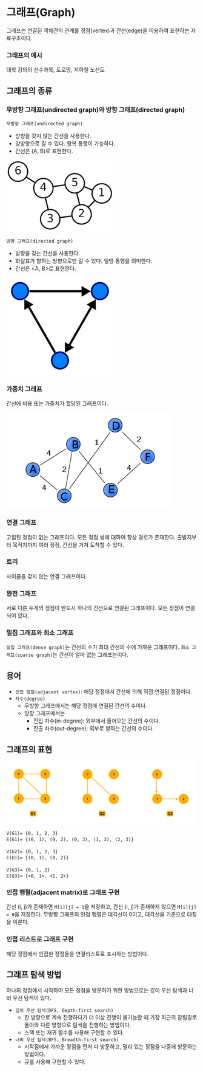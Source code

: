 # 그래프(Graph)

그래프는 연결된 객체간의 관계를 정점(vertex)과 간선(edge)을 이용하여 표현하는 자료구조이다.

### 그래프의 예시

대학 강의의 선수과목, 도로망, 지하철 노선도

## 그래프의 종류

### 무방향 그래프(undirected graph)와 방향 그래프(directed graph)

`무방향 그래프(undirected graph)`

- 방향을 갖지 않는 간선을 사용한다.
- 양방향으로 갈 수 있다. 왕복 통행이 가능하다.
- 간선은 (A, B)로 표현한다.

![무방향그래프](./etc/무방향그래프.png)

`방향 그래프(directed graph)`

- 방향을 갖는 간선을 사용한다.
- 화살표가 향하는 방향으로만 갈 수 있다. 일방 통행을 의미한다.
- 간선은 <A, B>로 표현한다.

![방향그래프](./etc/방향그래프.png)

### 가중치 그래프

간선에 비용 또는 가중치가 할당된 그래프이다.

![가중치그래프](./etc/가중치그래프.png)

### 연결 그래프

고립된 정점이 없는 그래프이다. 모든 정점 쌍에 대하여 항상 경로가 존재한다. 출발지부터 목적지까지 여러 정점, 간선을 거쳐 도착할 수 있다.

### 트리

사이클을 갖지 않는 연결 그래프이다.

### 완전 그래프

서로 다른 두개의 정점이 반드시 하나의 간선으로 연결된 그래프이다. 모든 정점이 연결되어 있다.

### 밀집 그래프와 희소 그래프

`밀집 그래프(dense graph)`는 간선의 수가 최대 간선의 수에 가까운 그래프이다.
`희소 그래프(sparse graph)`는 간선이 얼마 없는 그래프는이다.

## 용어

- `인접 정점(adjacent vertex)`: 해당 정점에서 간선에 의해 직접 연결된 정점이다.
- `차수(degree)`
    - 무방향 그래프에서는 해당 정점에 연결된 간선의 수이다.
    - 방향 그래프에서는
        - 진입 차수(in-degree): 외부에서 들어오는 간선의 수이다.
        - 진출 차수(out-degree): 외부로 향하는 간선의 수이다.

## 그래프의 표현

![그래프표현](./etc/그래프표현.png)

```
V(G1)= {0, 1, 2, 3}
E(G1)= {(0, 1), (0, 2), (0, 3), (1, 2), (2, 3)}

V(G2)= {0, 1, 2, 3}
E(G1)= {(0, 1), (0, 2)}

V(G3)= {0, 1, 2}
E(G3)= {<0, 1>, <1, 2>}
```

### 인접 행렬(adjacent matrix)로 그래프 구현

간선 (i, j)가 존재하면 `M[i][j] = 1`을 저장하고, 간선 (i, j)가 존재하지 않으면 `M[i][j] = 0`을 저장한다.
무방향 그래프의 인접 행렬은 대각선이 0이고, 대각선을 기준으로 대칭을 이룬다.

### 인접 리스트로 그래프 구현

해당 정점에서 인접한 정점들을 연결리스트로 표시하는 방법이다.

## 그래프 탐색 방법

하나의 정점에서 시작하여 모든 정점을 방문하기 위한 방법으로는 깊이 우선 탐색과 너비 우선 탐색이 있다.

- `깊이 우선 탐색(DFS, Depth-first search)`
    - 한 방향으로 계속 진행하다가 더 이상 진행이 불가능할 때 가장 최근의 갈림길로 돌아와 다른 방향으로 탐색을 진행하는 방법이다.
    - 스택 또는 재귀 함수를 사용해 구현할 수 있다.
- `너비 우선 탐색(BFS, Breadth-first search)`
    - 시작점에서 가까운 정점을 먼저 다 방문하고, 멀리 있는 정점을 나중에 방문하는 방법이다.
    - 큐를 사용해 구현할 수 있다.
